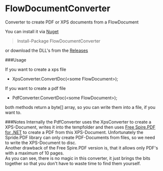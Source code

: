 # FlowDocumentConverter
Converter to create PDF or XPS documents from a FlowDocument

You can install it via [Nuget](https://www.nuget.org/packages/FlowDocumentConverter/1.0.0)  
>Install-Package FlowDocumentConverter  

or download the DLL's from the [Releases](https://github.com/Silv3rcircl3/FlowDocumentConverter/releases)  
  
###Usage

If you want to create a xps file  
 -  XpsConverter.ConvertDoc(\<some FlowDocument>);  

If you want to create a pdf file
- PdfConverter.ConvertDoc(\<some FlowDocument>);  

both methods return a byte[] array, so you can write them into a file, if you want to. 

###Notes
Internally the PdfConverter uses the XpsConverter to create a XPS-Document, writes it into the tempfolder and then uses [Free Spire.PDF for .NET](https://www.nuget.org/packages/FreeSpire.PDF/) to create a PDF from this XPS-Document. 
Unfortunately the Spride.PDF library can only create PDF-Documents from files, so we need to write the XPS-Document to disc.  
Another drawback of the Free Spire.PDF version is, that it allows only PDF's with a maximum of 10 pages.  
As you can see, there is no magic in this converter, it just brings the bits together so that you don't have to waste time to find them yourself.
